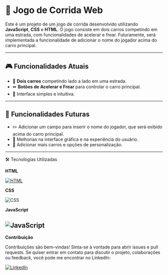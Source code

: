 # 🚗 Jogo de Corrida Web

Este é um projeto de um jogo de corrida desenvolvido utilizando **JavaScript**, **CSS** e **HTML**. O jogo consiste em dois carros competindo em uma estrada, com funcionalidades de acelerar e frear. Futuramente, será implementada a funcionalidade de adicionar o nome do jogador acima do carro principal.

----------------------

## 🎮 Funcionalidades Atuais

- 🚗 **Dois carros** competindo lado a lado em uma estrada.
- ⏩ **Botões de Acelerar e Frear** para controlar o carro principal.
- 🎨 Interface simples e intuitiva.

----------------------

## 🚀 Funcionalidades Futuras

- ✏️ Adicionar um campo para inserir o nome do jogador, que será exibido acima do carro principal.
- 🎨 Melhorias na interface gráfica e na experiência do usuário.
- 🚗 Adicionar mais carros e opções de personalização.

----------------------
🛠️ Tecnologias Utilizadas

**HTML**

[![HTML](https://img.shields.io/badge/HTML-5-orange?logo=html5)](https://img.shields.io/badge/HTML5-E34F26?style=for-the-badge&logo=html5&logoColor=white
)
  
**CSS**

![CSS](https://img.shields.io/badge/CSS-3-blue?logo=css3)

**JavaScript**

![JavaScript](https://img.shields.io/badge/JavaScript-ES6-yellow?logo=javascript)
--------------------

**Contribuição**

Contribuições são bem-vindas! Sinta-se à vontade para abrir issues e pull requests.
Se quiser entrar em contato para discutir o projeto, colaborações ou feedback, você pode me encontrar no LinkedIn:



[![LinkedIn](https://img.shields.io/badge/LinkedIn-Connect-blue?logo=linkedin)](https://www.linkedin.com/in/guilherme-rfmartins/)

